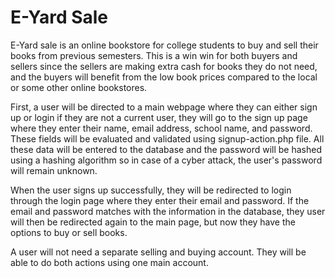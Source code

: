 # E-Yard Sale

E-Yard sale is an online bookstore for college students to buy and sell
their books from previous semesters. This is a win win for both buyers and
sellers since the sellers are making extra cash for books they do not need, and
the buyers will benefit from the low book prices compared to the local or some other
online bookstores.

First, a user will be directed to a main webpage where they can either sign up or login
if they are not a current user, they will go to the sign up page where they enter their
name, email address, school name, and password. These fields will be evaluated and validated
using signup-action.php file. All these data will be entered to the database and the password
will be hashed using a hashing algorithm so in case of a cyber attack, the user's password will
remain unknown.

When the user signs up successfully, they will be redirected to login through the login
page where they enter their email and password. If the email and password matches with the
information in the database, they user will then be redirected again to the main page, but now
they have the options to buy or sell books.

A user will not need a separate selling and buying account. They will be able to do both actions
using one main account.
